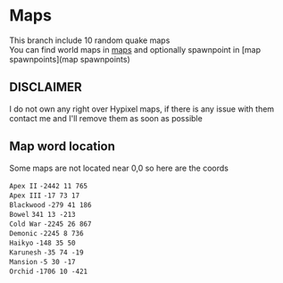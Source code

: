 # Maps
This branch include 10 random quake maps\
You can find world maps in [maps](maps) and optionally spawnpoint in [map spawnpoints](map spawnpoints)

## DISCLAIMER
I do not own any right over Hypixel maps, if there is any issue with them contact me and I'll remove them as soon as possible

## Map word location
Some maps are not located near 0,0 so here are the coords

`Apex II` `-2442 11 765`\
`Apex III` `-17 73 17`\
`Blackwood` `-279 41 186`\
`Bowel` `341 13 -213`\
`Cold War` `-2245 26 867`\
`Demonic` `-2245 8 736`\
`Haikyo` `-148 35 50`\
`Karunesh` `-35 74 -19`\
`Mansion` `-5 30 -17`\
`Orchid` `-1706 10 -421`
